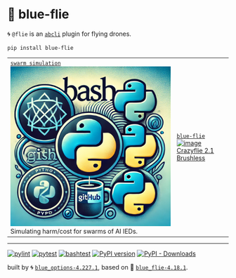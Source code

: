 # 🦋 blue-flie

🌀 `@flie` is an [`abcli`](https://github.com/kamangir/awesome-bash-cli) plugin for flying drones.

```bash
pip install blue-flie
```

|   |   |
| --- | --- |
| [`swarm simulation`](./blue_flie/sim/docs) [![image](https://github.com/kamangir/assets/raw/main/blue-plugin/marquee.png?raw=true)](./blue_flie/sim/docs) Simulating harm/cost for swarms of AI IEDs. | [`blue-flie`](./blue_flie/docs) [![image](https://www.bitcraze.io/images/documentation/overview/system_overview.jpg)](./blue_flie/docs) [Crazyflie 2.1 Brushless](https://www.bitcraze.io/products/crazyflie-2-1-brushless/) |

---


[![pylint](https://github.com/kamangir/blue-flie/actions/workflows/pylint.yml/badge.svg)](https://github.com/kamangir/blue-flie/actions/workflows/pylint.yml) [![pytest](https://github.com/kamangir/blue-flie/actions/workflows/pytest.yml/badge.svg)](https://github.com/kamangir/blue-flie/actions/workflows/pytest.yml) [![bashtest](https://github.com/kamangir/blue-flie/actions/workflows/bashtest.yml/badge.svg)](https://github.com/kamangir/blue-flie/actions/workflows/bashtest.yml) [![PyPI version](https://img.shields.io/pypi/v/blue-flie.svg)](https://pypi.org/project/blue-flie/) [![PyPI - Downloads](https://img.shields.io/pypi/dd/blue-flie)](https://pypistats.org/packages/blue-flie)

built by 🌀 [`blue_options-4.227.1`](https://github.com/kamangir/awesome-bash-cli), based on 🦋 [`blue_flie-4.18.1`](https://github.com/kamangir/blue-flie).
